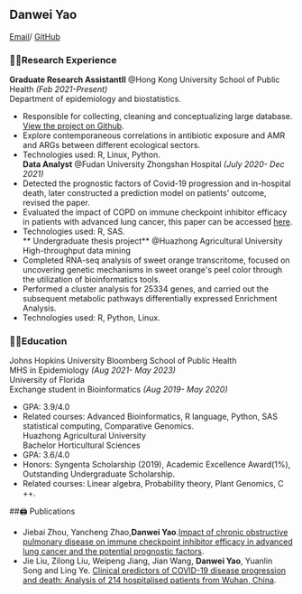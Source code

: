 ## Danwei Yao
[Email](dyao11@jh.edu)/ [GitHub](https://github.com/hereagain-Y/) 

### 👩‍💻Research Experience
**Graduate Research AssistantII**       @Hong Kong University School of Public Health _(Feb 2021-Present)_    
Department of epidemiology and biostatistics.    
* Responsible for collecting, cleaning and conceptualizing large database. [View the project on Github](https://github.com/hereagain-Y/).    
* Explore contemporaneous correlations in antibiotic exposure and AMR and ARGs between different ecological sectors.  
* Technologies used: R, Linux, Python.    
**Data Analyst**                       @Fudan University Zhongshan Hospital _(July 2020- Dec 2021)_    
* Detected the prognostic factors of Covid-19 progression and in-hospital death, later constructed a prediction model on patients' outcome, revised the paper.  
* Evaluated the impact of COPD on immune checkpoint inhibitor efficacy in patients with advanced lung cancer, this paper can be accessed [here](https://tlcr.amegroups.com/article/view/51988).  
* Technologies used: R, SAS.  
** Undergraduate thesis project**      @Huazhong Agricultural University              
High-throughput data mining   
* Completed RNA-seq analysis of sweet orange transcritome, focused on uncovering genetic mechanisms in sweet orange's peel color through the utilization of bioinformatics tools.    
* Performed a cluster analysis for 25334 genes, and carried out the subsequent metabolic pathways differentially expressed Enrichment Analysis.     
* Technologies used: R, Python, Linux.    

### 👩‍🎓Education 
Johns Hopkins University Bloomberg School of Public Health        
MHS in Epidemiology _(Aug 2021- May 2023)_   
University of Florida   
Exchange student in Bioinformatics _(Aug 2019- May 2020)_    
* GPA: 3.9/4.0       
* Related courses: Advanced Bioinformatics, R language, Python, SAS statistical computing, Comparative Genomics.     
Huazhong Agricultural University     
Bachelor  Horticultural Sciences     
* GPA: 3.6/4.0   
* Honors: Syngenta Scholarship (2019), Academic Excellence Award(1%), Outstanding Undergraduate Scholarship.   
* Related courses: Linear algebra, Probability theory, Plant Genomics, C ++.   


##🖨 Publications    
*  Jiebai Zhou, Yancheng Zhao,**Danwei Yao**.[Impact of chronic obstructive pulmonary disease on immune checkpoint inhibitor efficacy in advanced lung cancer and the potential prognostic factors](https://tlcr.amegroups.com/article/view/51988).  
* Jie Liu, Zilong Liu, Weipeng Jiang, Jian Wang, **Danwei Yao**, Yuanlin Song and Ling Ye. [Clinical predictors of COVID-19 disease progression and death: Analysis of 214 hospitalised patients from Wuhan, China](https://onlinelibrary.wiley.com/doi/full/10.1111/crj.13296).   


